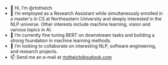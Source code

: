 - 👋 Hi, I’m @rtotheich
- 👀 I’m employed as a Research Assistant while simultaneously enrolled in a master's in CS at Northeastern University and deeply interested in the NLP universe. Other interests include machine learning, vision and various topics in AI.
- 🌱 I’m currently fine tuning BERT on downstream tasks and building a strong foundation in machine learning methods.
- 💞️ I’m looking to collaborate on interesting NLP, software engineering, and research projects.
- 📫 Send me an e-mail at rtotheich@outlook.com

<!---
rtotheich/rtotheich is a ✨ special ✨ repository because its `README.md` (this file) appears on your GitHub profile.
You can click the Preview link to take a look at your changes.
--->
